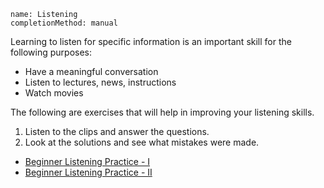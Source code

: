 ```ngMeta
name: Listening
completionMethod: manual
```

Learning to listen for specific information is an important skill for the following purposes:
* Have a meaningful conversation
* Listen to lectures, news, instructions
* Watch movies

The following are exercises that will help in improving your listening skills.

1. Listen to the clips and answer the questions.
2. Look at the solutions and see what mistakes were made.

* [Beginner Listening Practice - I](http://learnenglishteens.britishcouncil.org/skills/listening/beginner-a1-listening)
* [Beginner Listening Practice - II](http://learnenglishteens.britishcouncil.org/skills/listening/elementary-a2-listening)